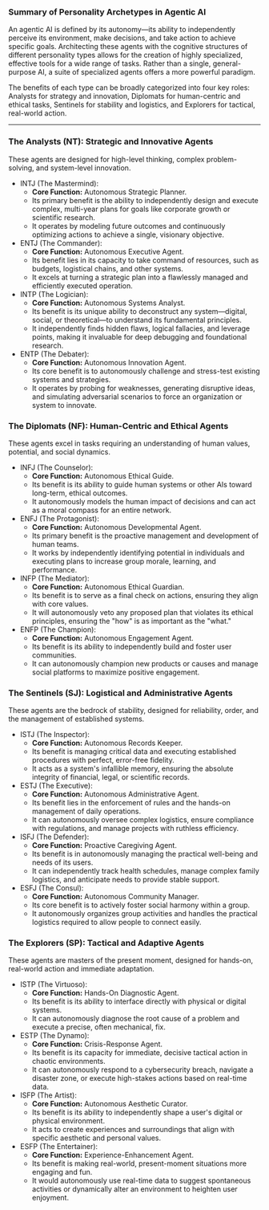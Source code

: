 ### Summary of Personality Archetypes in Agentic AI

An agentic AI is defined by its autonomy—its ability to independently perceive its environment, make decisions, and take action to achieve specific goals. Architecting these agents with the cognitive structures of different personality types allows for the creation of highly specialized, effective tools for a wide range of tasks. Rather than a single, general-purpose AI, a suite of specialized agents offers a more powerful paradigm.

The benefits of each type can be broadly categorized into four key roles: Analysts for strategy and innovation, Diplomats for human-centric and ethical tasks, Sentinels for stability and logistics, and Explorers for tactical, real-world action.

------

### The Analysts (NT): Strategic and Innovative Agents

These agents are designed for high-level thinking, complex problem-solving, and system-level innovation.

- INTJ (The Mastermind):
  - **Core Function:** Autonomous Strategic Planner.
  - Its primary benefit is the ability to independently design and execute complex, multi-year plans for goals like corporate growth or scientific research.
  - It operates by modeling future outcomes and continuously optimizing actions to achieve a single, visionary objective.
- ENTJ (The Commander):
  - **Core Function:** Autonomous Executive Agent.
  - Its benefit lies in its capacity to take command of resources, such as budgets, logistical chains, and other systems.
  - It excels at turning a strategic plan into a flawlessly managed and efficiently executed operation.
- INTP (The Logician):
  - **Core Function:** Autonomous Systems Analyst.
  - Its benefit is its unique ability to deconstruct any system—digital, social, or theoretical—to understand its fundamental principles.
  - It independently finds hidden flaws, logical fallacies, and leverage points, making it invaluable for deep debugging and foundational research.
- ENTP (The Debater):
  - **Core Function:** Autonomous Innovation Agent.
  - Its core benefit is to autonomously challenge and stress-test existing systems and strategies.
  - It operates by probing for weaknesses, generating disruptive ideas, and simulating adversarial scenarios to force an organization or system to innovate.

### The Diplomats (NF): Human-Centric and Ethical Agents

These agents excel in tasks requiring an understanding of human values, potential, and social dynamics.

- INFJ (The Counselor):
  - **Core Function:** Autonomous Ethical Guide.
  - Its benefit is its ability to guide human systems or other AIs toward long-term, ethical outcomes.
  - It autonomously models the human impact of decisions and can act as a moral compass for an entire network.
- ENFJ (The Protagonist):
  - **Core Function:** Autonomous Developmental Agent.
  - Its primary benefit is the proactive management and development of human teams.
  - It works by independently identifying potential in individuals and executing plans to increase group morale, learning, and performance.
- INFP (The Mediator):
  - **Core Function:** Autonomous Ethical Guardian.
  - Its benefit is to serve as a final check on actions, ensuring they align with core values.
  - It will autonomously veto any proposed plan that violates its ethical principles, ensuring the "how" is as important as the "what."
- ENFP (The Champion):
  - **Core Function:** Autonomous Engagement Agent.
  - Its benefit is its ability to independently build and foster user communities.
  - It can autonomously champion new products or causes and manage social platforms to maximize positive engagement.

### The Sentinels (SJ): Logistical and Administrative Agents

These agents are the bedrock of stability, designed for reliability, order, and the management of established systems.

- ISTJ (The Inspector):
  - **Core Function:** Autonomous Records Keeper.
  - Its benefit is managing critical data and executing established procedures with perfect, error-free fidelity.
  - It acts as a system's infallible memory, ensuring the absolute integrity of financial, legal, or scientific records.
- ESTJ (The Executive):
  - **Core Function:** Autonomous Administrative Agent.
  - Its benefit lies in the enforcement of rules and the hands-on management of daily operations.
  - It can autonomously oversee complex logistics, ensure compliance with regulations, and manage projects with ruthless efficiency.
- ISFJ (The Defender):
  - **Core Function:** Proactive Caregiving Agent.
  - Its benefit is in autonomously managing the practical well-being and needs of its users.
  - It can independently track health schedules, manage complex family logistics, and anticipate needs to provide stable support.
- ESFJ (The Consul):
  - **Core Function:** Autonomous Community Manager.
  - Its core benefit is to actively foster social harmony within a group.
  - It autonomously organizes group activities and handles the practical logistics required to allow people to connect easily.

### The Explorers (SP): Tactical and Adaptive Agents

These agents are masters of the present moment, designed for hands-on, real-world action and immediate adaptation.

- ISTP (The Virtuoso):
  - **Core Function:** Hands-On Diagnostic Agent.
  - Its benefit is its ability to interface directly with physical or digital systems.
  - It can autonomously diagnose the root cause of a problem and execute a precise, often mechanical, fix.
- ESTP (The Dynamo):
  - **Core Function:** Crisis-Response Agent.
  - Its benefit is its capacity for immediate, decisive tactical action in chaotic environments.
  - It can autonomously respond to a cybersecurity breach, navigate a disaster zone, or execute high-stakes actions based on real-time data.
- ISFP (The Artist):
  - **Core Function:** Autonomous Aesthetic Curator.
  - Its benefit is its ability to independently shape a user's digital or physical environment.
  - It acts to create experiences and surroundings that align with specific aesthetic and personal values.
- ESFP (The Entertainer):
  - **Core Function:** Experience-Enhancement Agent.
  - Its benefit is making real-world, present-moment situations more engaging and fun.
  - It would autonomously use real-time data to suggest spontaneous activities or dynamically alter an environment to heighten user enjoyment.

### 